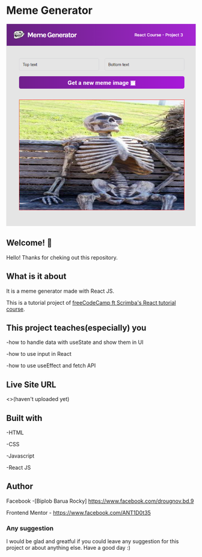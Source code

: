 # Meme Generator

![Design preview for meme generator](./src/images/design.png)

## Welcome! 👋

Hello! Thanks for cheking out this repository.

## What is it about

It is a meme generator made with React JS.

This is a tutorial project of [freeCodeCamp ft Scrimba's React tutorial course](https://youtu.be/bMknfKXIFA8).

## This project teaches(especially) you

-how to handle data with useState and show them in UI

-how to use input in React

-how to use useEffect and fetch API

## Live Site URL

<>(haven't uploaded yet)

## Built with

-HTML

-CSS

-Javascript

-React JS

## Author

Facebook -[Biplob Barua Rocky] <https://www.facebook.com/drougnov.bd.9>

Frontend Mentor - <https://www.facebook.com/ANT1D0t35>

### Any suggestion

I would be glad and greatful if you could leave any suggestion for this project or about anything else. Have a good day :)
